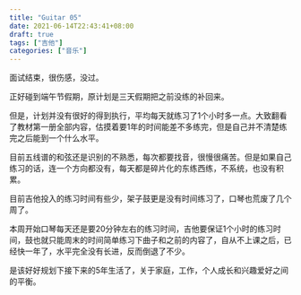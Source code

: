 ```yaml
---
title: "Guitar 05"
date: 2021-06-14T22:43:41+08:00
draft: true
tags: ["吉他"]
categories: ["音乐"]
---
```


面试结束，很伤感，没过。

正好碰到端午节假期，原计划是三天假期把之前没练的补回来。

但是，计划并没有很好的得到执行，平均每天就练习了1个小时多一点。大致翻看了教材第一册全部内容，估摸着要1年的时间能差不多练完，但是自己并不清楚练完之后能到一个什么水平。

目前五线谱的和弦还是识别的不熟悉，每次都要找音，很慢很痛苦。但是如果自己练习的话，连一个方向都没有，每天都是碎片化的东练西练，不系统，也没有积累。

目前吉他投入的练习时间有些少，架子鼓更是没有时间练习了，口琴也荒废了几个周了。

本周开始口琴每天还是要20分钟左右的练习时间，吉他要保证1个小时的练习时间，鼓也就只能周末的时间简单练习下曲子和之前的内容了，自从不上课之后，已经快一年了，水平完全没有长进，反而倒退了不少。

是该好好规划下接下来的5年生活了，关于家庭，工作，个人成长和兴趣爱好之间的平衡。